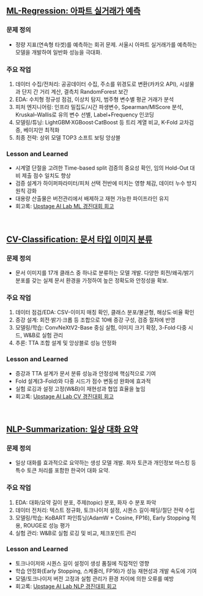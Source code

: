 ## [ML-Regression: 아파트 실거래가 예측](/Upstage_Project/ML-Regression)

### 문제 정의
- 정량 지표(연속형 타겟)를 예측하는 회귀 문제. 서울시 아파트 실거래가를 예측하는 모델을 개발하여 일반화 성능을 극대화.

### 주요 작업
1. 데이터 수집/전처리: 공공데이터 수집, 주소를 위경도로 변환(카카오 API), 시설물과 단지 간 거리 계산, 결측치 RandomForest 보간
2. EDA: 수치형 정규성 점검, 이상치 탐지, 범주형 변수별 평균 거래가 분석
3. 피처 엔지니어링: 인프라 밀집도/시간 파생변수, Spearman/MIScore 분석, Kruskal–Wallis로 유의 변수 선별, Label+Frequency 인코딩
4. 모델링/튜닝: LightGBM·XGBoost·CatBoost 등 트리 계열 비교, K-Fold 교차검증, 베이지안 최적화
5. 최종 전략: 상위 모델 TOP3 소프트 보팅 앙상블

### Lesson and Learned
- 시계열 단절을 고려한 Time-based split 검증의 중요성 확인, 임의 Hold-Out 대비 제출 점수 일치도 향상
- 검증 설계가 하이퍼파라미터/피처 선택 전반에 미치는 영향 체감, 데이터 누수 방지 원칙 강화
- 대용량 산출물은 버전관리에서 배제하고 재현 가능한 파이프라인 유지
- 회고록: [Upstage AI Lab ML 경진대회 회고](https://gh-door.github.io/posts/ML-contest/)

<br>

## [CV-Classification: 문서 타입 이미지 분류](/Upstage_Project/CV-Classification)

### 문제 정의
- 문서 이미지를 17개 클래스 중 하나로 분류하는 모델 개발. 다양한 회전/왜곡/밝기 분포를 갖는 실제 문서 환경을 가정하여 높은 정확도와 안정성을 확보.

### 주요 작업
1. 데이터 점검/EDA: CSV-이미지 매칭 확인, 클래스 분포/불균형, 해상도·비율 확인
2. 증강 설계: 회전·밝기·크롭 등 조합으로 10배 증강 구성, 검증 절차에 반영
3. 모델링/학습: ConvNeXtV2-Base 중심 실험, 이미지 크기 확장, 3-Fold·다중 시드, W&B로 실험 관리
4. 추론: TTA 조합 설계 및 앙상블로 성능 안정화

### Lesson and Learned
- 증강과 TTA 설계가 문서 분류 성능과 안정성에 핵심적으로 기여
- Fold 설계(3-Fold)와 다중 시드가 점수 변동성 완화에 효과적
- 실험 로깅과 설정 고정(W&B)이 재현성과 협업 효율을 높임
- 회고록: [Upstage AI Lab CV 경진대회 회고](https://gh-door.github.io/posts/bootcamp-DL-16/)

<br>

## [NLP-Summarization: 일상 대화 요약](/Upstage_Project/NLP-Summarization)

### 문제 정의
- 일상 대화를 효과적으로 요약하는 생성 모델 개발. 화자 토큰과 개인정보 마스킹 등 특수 토큰 처리를 포함한 한국어 대화 요약.

### 주요 작업
1. EDA: 대화/요약 길이 분포, 주제(topic) 분포, 화자 수 분포 파악
2. 데이터 전처리: 텍스트 정규화, 토크나이저 설정, 시퀀스 길이·패딩/절단 전략 수립
3. 모델링/학습: KoBART 파인튜닝(AdamW + Cosine, FP16), Early Stopping 적용, ROUGE로 성능 평가
4. 실험 관리: W&B로 실험 로깅 및 비교, 체크포인트 관리

### Lesson and Learned
- 토크나이저와 시퀀스 길이 설정이 생성 품질에 직접적인 영향
- 학습 안정화(Early Stopping, 스케줄러, FP16)가 성능 재현성과 개발 속도에 기여
- 모델/토크나이저 버전 고정과 실험 관리가 환경 차이에 의한 오류를 예방
- 회고록: [Upstage AI Lab NLP 경진대회 회고](https://gh-door.github.io/posts/bootcamp-DL-20/)